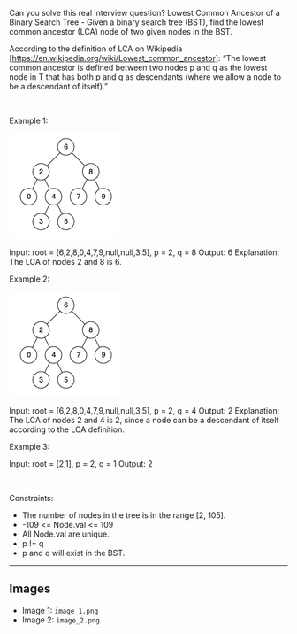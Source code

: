 Can you solve this real interview question? Lowest Common Ancestor of a Binary Search Tree - Given a binary search tree (BST), find the lowest common ancestor (LCA) node of two given nodes in the BST.

According to the definition of LCA on Wikipedia [https://en.wikipedia.org/wiki/Lowest_common_ancestor]: “The lowest common ancestor is defined between two nodes p and q as the lowest node in T that has both p and q as descendants (where we allow a node to be a descendant of itself).”

 

Example 1:

![Example 1](./image_1.png)


Input: root = [6,2,8,0,4,7,9,null,null,3,5], p = 2, q = 8
Output: 6
Explanation: The LCA of nodes 2 and 8 is 6.


Example 2:

![Example 1](./image_1.png)


Input: root = [6,2,8,0,4,7,9,null,null,3,5], p = 2, q = 4
Output: 2
Explanation: The LCA of nodes 2 and 4 is 2, since a node can be a descendant of itself according to the LCA definition.


Example 3:


Input: root = [2,1], p = 2, q = 1
Output: 2


 

Constraints:

 * The number of nodes in the tree is in the range [2, 105].
 * -109 <= Node.val <= 109
 * All Node.val are unique.
 * p != q
 * p and q will exist in the BST.

---

## Images

- Image 1: `image_1.png`
- Image 2: `image_2.png`
